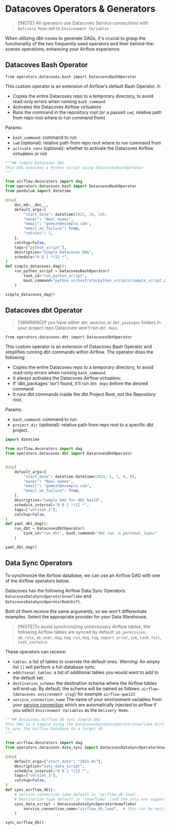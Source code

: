 # Datacoves Operators & Generators

>[!NOTE] All operators use Datacoves Service connections with `Delivery Mode` set to `Environment Variables`

When utilizing dbt-coves to generate DAGs, it's crucial to grasp the functionality of the two frequently used operators and their behind-the-scenes operations, enhancing your Airflow experience.

## Datacoves Bash Operator

```
from operators.datacoves.bash import DatacovesBashOperator 
```
This custom operator is an extension of Airflow's default Bash Operator. It:

- Copies the entire Datacoves repo to a temporary directory, to avoid read-only errors when running `bash_command`
- Activates the Datacoves Airflow virtualenv
- Runs the command in the repository root (or a passed `cwd`, relative path from repo root where to run command from)

Params:

- `bash_command`: command to run
- `cwd` (optional): relative path from repo root where to run command from
- `activate_venv` (optional): whether to activate the Datacoves Airflow virtualenv or not

```python
"""## Simple Datacoves DAG
This DAG executes a Python script using DatacovesBashOperator.
"""

from airflow.decorators import dag
from operators.datacoves.bash import DatacovesBashOperator
from pendulum import datetime

@dag(
    doc_md=__doc__,
    default_args={
        "start_date": datetime(2022, 10, 10),
        "owner": "Noel Gomez",
        "email": "gomezn@example.com",
        "email_on_failure": True,
        "retries": 3,
    },
    catchup=False,
    tags=["python_script"],
    description="Simple Datacoves DAG",
    schedule="0 0 1 */12 *",
)
def simple_datacoves_dag():
    run_python_script = DatacovesBashOperator(
        task_id="run_python_script",
        bash_command="python orchestrate/python_scripts/sample_script.py",
    )

simple_datacoves_dag()
```

## Datacoves dbt Operator

>[!WARNING]If you have either `dbt_modules` or `dbt_packages` folders in your project repo Datacoves won't run `dbt deps`.

``` 
from operators.datacoves.dbt import DatacovesDbtOperator
```

This custom operator is an extension of Datacoves Bash Operator and simplifies running dbt commands within Airflow.
The operator does the following:

- Copies the entire Datacoves repo to a temporary directory, to avoid read-only errors when running `bash_command`.
- It always activates the Datacoves Airflow virtualenv.
- If 'dbt_packages' isn't found, it'll run `dbt deps` before the desired command
- It runs dbt commands inside the dbt Project Root, not the Repository root.

Params:

- `bash_command`: command to run
- `project_dir` (optional): relative path from repo root to a specific dbt project.

```python
import datetime

from airflow.decorators import dag
from operators.datacoves.dbt import DatacovesDbtOperator


@dag(
    default_args={
        "start_date": datetime.datetime(2023, 1, 1, 0, 0),
        "owner": "Noel Gomez",
        "email": "gomezn@example.com",
        "email_on_failure": True,
    },
    description="Sample DAG for dbt build",
    schedule_interval="0 0 1 */12 *",
    tags=["version_2"],
    catchup=False,
)
def yaml_dbt_dag():
    run_dbt = DatacovesDbtOperator(
        task_id="run_dbt", bash_command="dbt run -s personal_loans"
    )

yaml_dbt_dag()
```

## Data Sync Operators
To synchronize the Airflow database, we can use an Airflow DAG with one of the Airflow operators below.

Datacoves has the following Airflow Data Sync Operators: `DatacovesDataSyncOperatorSnowflake` and `DatacovesDataSyncOperatorRedshift`.

Both of them receive the same arguments, so we won't differentiate examples. Select the appropriate provider for your Data Warehouse.

> [!NOTE]To avoid synchronizing unnecessary Airflow tables, the following Airflow tables are synced by default: `ab_permission`, `ab_role`, `ab_user`, `dag`, `dag_run`, `dag_tag`, `import_error`, `job`, `task_fail`, `task_instance`

These operators can receive:

- `tables`: a list of tables to override the default ones. _Warning:_ An empty list `[]` will perform a full-database sync.
- `additional_tables`: a list of additional tables you would want to add to the default set.
- `destination_schema`: the destination schema where the Airflow tables will end-up. By default, the schema will be named as follows: `airflow-{datacoves environment slug}` for example `airflow-qwe123`
- `service_connection_name` The name of your environment variables from your [service connection](/how-tos/datacoves/how_to_service_connections.md) which are automatically injected to airflow if you select `Environment Variables` as the `Delivery Mode`.

```python
"""## Datacoves Airflow db Sync Sample DAG
This DAG is a sample using the DatacovesDataSyncOperatorSnowflake Airflow Operator
to sync the Airflow Database to a target db
"""

from airflow.decorators import dag
from operators.datacoves.data_sync import DatacovesDataSyncOperatorSnowflake

@dag(
    default_args={"start_date": "2021-01"},
    description="sync_data_script",
    schedule_interval="0 0 1 */12 *",
    tags=["version_3"],
    catchup=False,
)
def sync_airflow_db():
    # service connection name default is 'airflow_db_load'.
    # Destination type default is 'snowflake' (and the only one supported for now)
    sync_data_script = DatacovesDataSyncOperatorSnowflake(
        service_connection_name="airflow_db_load",  # this can be omitted or changed to another service connection name.
    )

sync_airflow_db()
```
